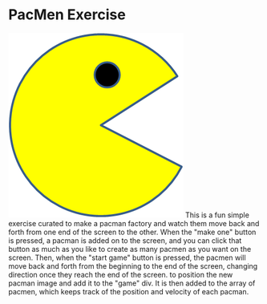 # PacMen Exercise
<img src="PacMan1.png">
This is a fun simple exercise curated to make a pacman factory and watch them move back and forth from one end of the screen to the other. When the "make one" button is pressed, a pacman is added on to the screen, and you can click that button as much as you like to create as many pacmen as you want on the screen. Then, when the "start game" button is pressed, the pacmen will move back and forth from the beginning to the end of the screen, changing direction once they reach the end of the screen.
to position the new pacman image and add it to the "game" div. It is then added to the array of pacmen, which keeps track of the position and velocity of each pacman.



